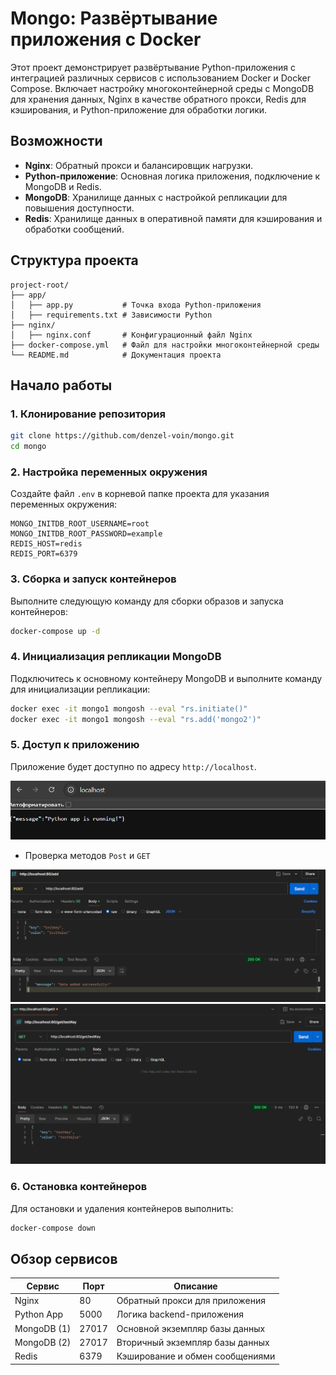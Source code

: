 # Mongo: Развёртывание приложения с Docker

Этот проект демонстрирует развёртывание Python-приложения с интеграцией различных сервисов с использованием Docker и Docker Compose. Включает настройку многоконтейнерной среды с MongoDB для хранения данных, Nginx в качестве обратного прокси, Redis для кэширования, и Python-приложение для обработки логики.

## Возможности

- **Nginx**: Обратный прокси и балансировщик нагрузки.
- **Python-приложение**: Основная логика приложения, подключение к MongoDB и Redis.
- **MongoDB**: Хранилище данных с настройкой репликации для повышения доступности.
- **Redis**: Хранилище данных в оперативной памяти для кэширования и обработки сообщений.

## Структура проекта

```
project-root/
├── app/
│   ├── app.py           # Точка входа Python-приложения
│   ├── requirements.txt # Зависимости Python
├── nginx/
│   ├── nginx.conf       # Конфигурационный файл Nginx
├── docker-compose.yml   # Файл для настройки многоконтейнерной среды
└── README.md            # Документация проекта
```

## Начало работы

### 1. Клонирование репозитория

```bash
git clone https://github.com/denzel-voin/mongo.git
cd mongo
```

### 2. Настройка переменных окружения

Создайте файл `.env` в корневой папке проекта для указания переменных окружения:

```
MONGO_INITDB_ROOT_USERNAME=root
MONGO_INITDB_ROOT_PASSWORD=example
REDIS_HOST=redis
REDIS_PORT=6379
```

### 3. Сборка и запуск контейнеров

Выполните следующую команду для сборки образов и запуска контейнеров:

```bash
docker-compose up -d
```

### 4. Инициализация репликации MongoDB

Подключитесь к основному контейнеру MongoDB и выполните команду для инициализации репликации:

```bash
docker exec -it mongo1 mongosh --eval "rs.initiate()"
docker exec -it mongo1 mongosh --eval "rs.add('mongo2')"
```

### 5. Доступ к приложению

Приложение будет доступно по адресу `http://localhost`.

![img_2.png](img_2.png)
- Проверка методов `Post` и `GET`

![img.png](img.png)
![img_1.png](img_1.png)

### 6. Остановка контейнеров

Для остановки и удаления контейнеров выполнить:

```bash
docker-compose down
```

## Обзор сервисов

| Сервис        | Порт  | Описание                     |
|---------------|-------|------------------------------|
| Nginx         | 80    | Обратный прокси для приложения|
| Python App    | 5000  | Логика backend-приложения    |
| MongoDB (1)   | 27017 | Основной экземпляр базы данных |
| MongoDB (2)   | 27017 | Вторичный экземпляр базы данных |
| Redis         | 6379  | Кэширование и обмен сообщениями |
